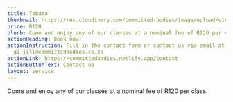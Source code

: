 ```yaml
---
title: Tabata
thumbnail: https://res.cloudinary.com/committed-bodies/image/upload/v1642662057/services/Take-back-Your_Life-Gallery5.png
price: R120
blurb: Come and enjoy any of our classes at a nominal fee of R120 per class.
actionHeading: Book now!
actionInstruction: Fill in the contact form or contact us via email at
  gi-jill@committedbodies.co.za
actionLink: https://committedbodies.netlify.app/contact
actionButtonText: Contact us
layout: service
---
```

Come and enjoy any of our classes at a nominal fee of R120 per class.